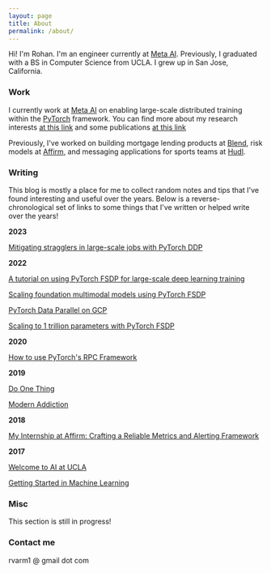 ```yaml
---
layout: page
title: About
permalink: /about/
---
```



Hi! I'm Rohan. I'm an engineer currently at [Meta AI](https://ai.facebook.com/people/rohan-varma). Previously, I graduated with a BS in Computer Science from UCLA. I grew up in San Jose, California.

### Work

I currently work at [Meta AI](http://ai.facebook.com/) on enabling large-scale distributed training within the [PyTorch](https://pytorch.org/) framework. You can find more about my research interests [at this link](https://ai.facebook.com/people/rohan-varma) and some publications [at this link](https://scholar.google.com/citations?hl=en&user=j3Sn1aUAAAAJ)

Previously, I've worked on building mortgage lending products at [Blend](https://blend.com), risk models at [Affirm](https://affirm.com), and messaging applications for sports teams at [Hudl](https://hudl.com). 

### Writing

This blog is mostly a place for me to collect random notes and tips that I've found interesting and useful over the years. Below is a reverse-chronological set of links to some things that I've written or helped write over the years!

**2023**

[Mitigating stragglers in large-scale jobs with PyTorch DDP](https://pytorch.org/blog/straggler-mitigation/)

**2022**

[A tutorial on using PyTorch FSDP for large-scale deep learning training](https://pytorch.org/tutorials/intermediate/FSDP_adavnced_tutorial.html)

[Scaling foundation multimodal models using PyTorch FSDP](https://pytorch.org/blog/scaling-multimodal-foundation-models-in-torchmultimodal-with-pytorch-distributed/)

[PyTorch Data Parallel on GCP](https://medium.com/pytorch/pytorch-data-parallel-best-practices-on-google-cloud-6c8da2be180d)

[Scaling to 1 trillion parameters with PyTorch FSDP](https://medium.com/pytorch/training-a-1-trillion-parameter-model-with-pytorch-fully-sharded-data-parallel-on-aws-3ac13aa96cff)

**2020**

[How to use PyTorch's RPC Framework](https://pytorch.org/tutorials/intermediate/rpc_param_server_tutorial.html)

**2019**

[Do One Thing](https://rohanvarma.me/essays/one_thing)

[Modern Addiction](https://rohanvarma.me/essays/addiction)

**2018**

[My Internship at Affirm: Crafting a Reliable Metrics and Alerting Framework](https://tech.affirm.com/my-internship-at-affirm-crafting-a-reliable-metrics-and-alerting-framework-35c85eabaddf?source=your_stories_page---------------------------)


**2017**

[Welcome to AI at UCLA](https://medium.com/techatucla/welcome-to-ai-at-ucla-f10927043301)

[Getting Started in Machine Learning](https://medium.com/techatucla/getting-started-in-machine-learning-c68bdd739c44)

### Misc

This section is still in progress!

### Contact me

rvarm1 @ gmail  dot  com
